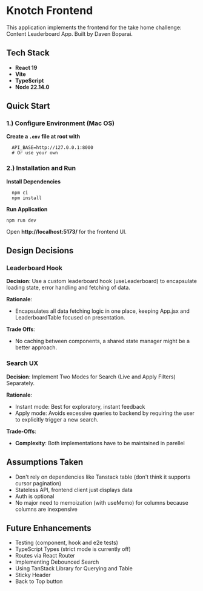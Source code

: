 # Knotch Frontend

This application implements the frontend for the take home challenge: Content Leaderboard App. Built by Daven Boparai.

## Tech Stack

- **React 19**
- **Vite**
- **TypeScript**
- **Node 22.14.0**

## Quick Start

### 1.) Configure Environment (Mac OS)

**Create a `.env` file at root with**

```
  API_BASE=http://127.0.0.1:8000
  # Or use your own
```

### 2.) Installation and Run

**Install Dependencies**

```
  npm ci
  npm install
```

**Run Application**

```
npm run dev
```

Open **http://localhost:5173/** for the frontend UI.

## Design Decisions

### Leaderboard Hook

**Decision**: Use a custom leaderboard hook (useLeaderboard) to encapsulate loading state, error handling and fetching of data.

**Rationale**:

- Encapsulates all data fetching logic in one place, keeping App.jsx and LeaderboardTable focused on presentation.

**Trade Offs**:

- No caching between components, a shared state manager might be a better approach.

### Search UX

**Decision**: Implement Two Modes for Search (Live and Apply Filters) Separately.

**Rationale**:

- Instant mode: Best for exploratory, instant feedback
- Apply mode: Avoids excessive queries to backend by requiring the user to explicitly trigger a new search.

**Trade-Offs**:

- **Complexity**: Both implementations have to be maintained in parellel

## Assumptions Taken

- Don't rely on dependencies like Tanstack table (don't think it supports cursor pagination)
- Stateless API, frontend client just displays data
- Auth is optional
- No major need to memoization (with useMemo) for columns because columns are inexpensive

## Future Enhancements

- Testing (component, hook and e2e tests)
- TypeScript Types (strict mode is currently off)
- Routes via React Router
- Implementing Debounced Search
- Using TanStack Library for Querying and Table
- Sticky Header
- Back to Top button
